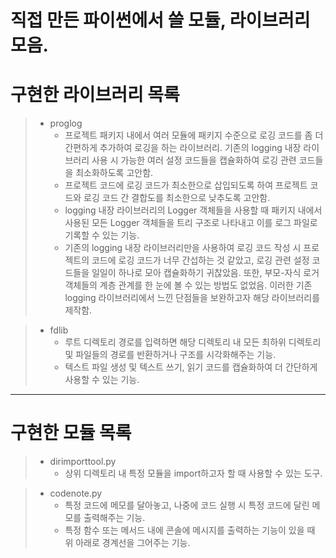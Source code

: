 직접 만든 파이썬에서 쓸 모듈, 라이브러리 모음.
===

# 구현한 라이브러리 목록
> - proglog
>   - 프로젝트 패키지 내에서 여러 모듈에 패키지 수준으로 
로깅 코드를 좀 더 간편하게 추가하여 로깅을 하는 라이브러리. 기존의 
logging 내장 라이브러리 사용 시 가능한 여러 설정 코드들을 캡슐화하여 로깅 관련 코드들을 최소화하도록 고안함. 
>   - 프로젝트 코드에 로깅 코드가 최소한으로 삽입되도록 하여 프로젝트 코드와 로깅 코드 간 결합도를 최소한으로 낮추도록 고안함.
>   - logging 내장 라이브러리의 Logger 객체들을 사용할 때 패키지 내에서 사용된 모든 Logger 객체들을 트리 구조로 나타내고 이를 로그 파일로 기록할 수 있는 기능.
>   - 기존의 logging 내장 라이브러리만을 사용하여 로깅 코드 작성 시 프로젝트의 코드에 로깅 코드가 너무 간섭하는 것 같았고, 로깅 관련 설정 코드들을 일일이 하나로 모아 캡슐화하기 귀찮았음. 또한, 부모-자식 로거 객체들의 계층 관계를 한 눈에 볼 수 있는 방법도 없었음. 이러한 기존 logging 라이브러리에서 느낀 단점들을 보완하고자 해당 라이브러리를 제작함. 

> - fdlib
>   - 루트 디렉토리 경로를 입력하면 해당 디렉토리 내 모든 최하위 디렉토리 및 파일들의 경로를 반환하거나 구조를 시각화해주는 기능.
>   - 텍스트 파일 생성 및 텍스트 쓰기, 읽기 코드를 캡슐화하여 더 간단하게 사용할 수 있는 기능.
---

# 구현한 모듈 목록
> - dirimporttool.py
>   - 상위 디렉토리 내 특정 모듈을 import하고자 할 때 사용할 수 있는 도구.

> - codenote.py
>   - 특정 코드에 메모를 달아놓고, 나중에 코드 실행 시 특정 코드에 달린 메모를 출력해주는 기능.
>   - 특정 함수 또는 메서드 내에 콘솔에 메시지를 출력하는 기능이 있을 때 위 아래로 경계선을 그어주는 기능.
